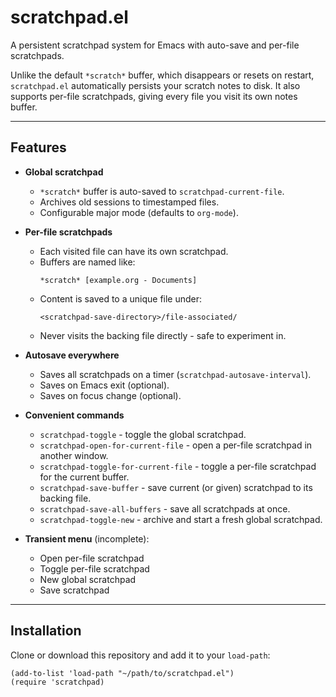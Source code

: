 # scratchpad.el

A persistent scratchpad system for Emacs with auto-save and per-file scratchpads.

Unlike the default `*scratch*` buffer, which disappears or resets on restart, `scratchpad.el` automatically persists your scratch notes to disk. It also supports per-file scratchpads, giving every file you visit its own notes buffer.

---

## Features

- **Global scratchpad**  
  - `*scratch*` buffer is auto-saved to `scratchpad-current-file`.  
  - Archives old sessions to timestamped files.  
  - Configurable major mode (defaults to `org-mode`).  

- **Per-file scratchpads**  
  - Each visited file can have its own scratchpad.  
  - Buffers are named like:  
    ```
    *scratch* [example.org - Documents]
    ```
  - Content is saved to a unique file under:  
    ```
    <scratchpad-save-directory>/file-associated/
    ```
  - Never visits the backing file directly - safe to experiment in.  

- **Autosave everywhere**  
  - Saves all scratchpads on a timer (`scratchpad-autosave-interval`).  
  - Saves on Emacs exit (optional).  
  - Saves on focus change (optional).  

- **Convenient commands**  
  - `scratchpad-toggle` - toggle the global scratchpad.  
  - `scratchpad-open-for-current-file` - open a per-file scratchpad in another window.  
  - `scratchpad-toggle-for-current-file` - toggle a per-file scratchpad for the current buffer.  
  - `scratchpad-save-buffer` - save current (or given) scratchpad to its backing file.  
  - `scratchpad-save-all-buffers` - save all scratchpads at once.  
  - `scratchpad-toggle-new` - archive and start a fresh global scratchpad.  

- **Transient menu** (incomplete):  
  - Open per-file scratchpad  
  - Toggle per-file scratchpad  
  - New global scratchpad  
  - Save scratchpad  

---

## Installation

Clone or download this repository and add it to your `load-path`:

```elisp
(add-to-list 'load-path "~/path/to/scratchpad.el")
(require 'scratchpad)
